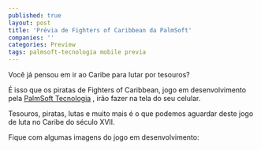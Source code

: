 ```yaml
---
published: true
layout: post
title: 'Prévia de Fighters of Caribbean da PalmSoft'
companies: ''
categories: Preview
tags: palmsoft-tecnologia mobile previa
---
```

Você já pensou em ir ao Caribe para lutar por tesouros?

É isso que os piratas de Fighters of Caribbean, jogo em desenvolvimento pela <a href="{{ site.baseurl }}/index.php?p=cl&amp;t=19&amp;idd=38">PalmSoft Tecnologia</a>
, irão fazer na tela do seu celular.

Tesouros, piratas, lutas e muito mais é o que podemos aguardar deste jogo de luta no Caribe do século XVII.

Fique com algumas imagens do jogo em desenvolvimento:


 
 
